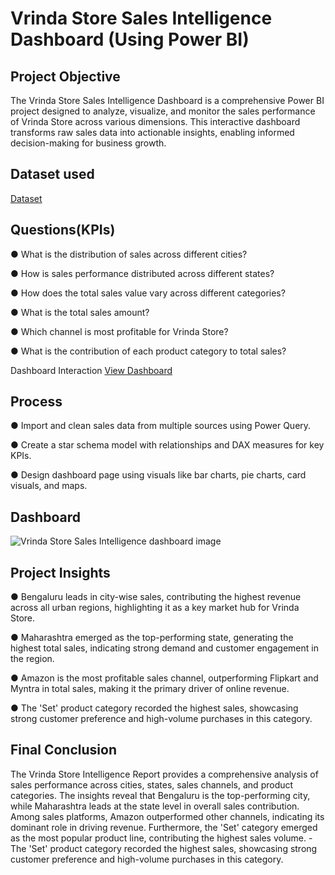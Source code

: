# Vrinda Store Sales Intelligence Dashboard (Using Power BI)

## Project Objective
The Vrinda Store Sales Intelligence Dashboard is a comprehensive Power BI project designed to analyze, visualize, and monitor the sales performance of Vrinda Store across various dimensions. This interactive dashboard transforms raw sales data into actionable insights, enabling informed decision-making for business growth.

## Dataset used
<a href="https://github.com/NagaThanu18/Sales-Intelligence-Dashboard/blob/main/Vrinda%20Store%20Sales%20Report.csv">Dataset</a>

## Questions(KPIs)

● What is the distribution of sales across different cities?

● How is sales performance distributed across different states?

● How does the total sales value vary across different categories?

● What is the total sales amount?

● Which channel is most profitable for Vrinda Store?

● What is the contribution of each product category to total sales?

Dashboard Interaction <a href="https://github.com/NagaThanu18/Sales-Intelligence-Dashboard/blob/main/Vrinda%20Store%20Sales%20Intelligence%20dashboard.image.jpg">View Dashboard</a>

## Process

● Import and clean sales data from multiple sources using Power Query.

● Create a star schema model with relationships and DAX measures for key KPIs.

● Design dashboard page using visuals like bar charts, pie charts, card visuals, and maps.

## Dashboard

![Vrinda Store Sales Intelligence dashboard image](https://github.com/user-attachments/assets/e7083ea3-0fc8-471b-a75a-3642ba724c1f)

## Project Insights

● Bengaluru leads in city-wise sales, contributing the highest revenue across all urban regions, highlighting it as a key market hub for Vrinda Store.

● Maharashtra emerged as the top-performing state, generating the highest total sales, indicating strong demand and customer engagement in the region.

● Amazon is the most profitable sales channel, outperforming Flipkart and Myntra in total sales, making it the primary driver of online revenue.

● The 'Set' product category recorded the highest sales, showcasing strong customer preference and high-volume purchases in this category.

## Final Conclusion

The Vrinda Store Intelligence Report provides a comprehensive analysis of sales performance across cities, states, sales channels, and product categories. The insights reveal that Bengaluru is the top-performing city, while Maharashtra leads at the state level in overall sales contribution. Among sales platforms, Amazon outperformed other channels, indicating its dominant role in driving revenue. Furthermore, the 'Set' category emerged as the most popular product line, contributing the highest sales volume.
-The 'Set' product category recorded the highest sales, showcasing strong customer preference and high-volume purchases in this category.
